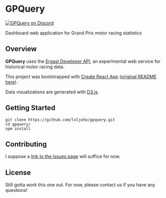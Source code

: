 # GPQuery 
[![GPQuery on Discord](https://user-images.githubusercontent.com/7288322/34429152-141689f8-ecb9-11e7-8003-b5a10a5fcb29.png)](https://discord.gg/acdKtEJ)

Dashboard web application for Grand Prix motor racing statistics

## Overview

**GPQuery** uses the [Ergast Developer API](https://ergast.com/mrd/), an experimental web service for historical motor racing data.

This project was bootstrapped with [Create React App](https://github.com/facebookincubator/create-react-app) ([original README here](https://github.com/facebookincubator/create-react-app/blob/master/packages/react-scripts/template/README.md)).

Data visualizations are generated with [D3.js](https://d3js.org).


## Getting Started

```
git clone https://github.com/loljoho/gpquery.git
cd gpquery/
npm install
```

## Contributing

I suppose a [link to the Issues page](https://github.com/loljoho/gpquery/issues) will suffice for now.

## License

Still gotta work this one out.  For now, please contact us if you have any questions!
